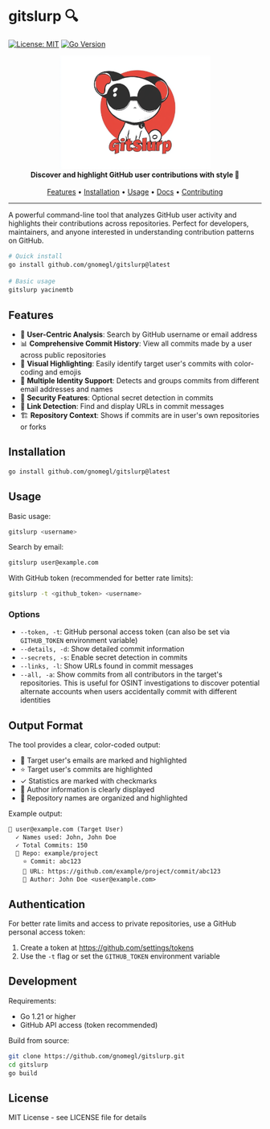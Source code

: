 # gitslurp 🔍

[![License: MIT](https://img.shields.io/badge/License-MIT-yellow.svg)](https://opensource.org/licenses/MIT)
[![Go Version](https://img.shields.io/github/go-mod/go-version/gnomegl/gitslurp)](https://golang.org/doc/devel/release.html)

<div align="center">
  <img src="docs/assets/logo.png" alt="gitslurp logo" width="300">
  <br>
  <strong>Discover and highlight GitHub user contributions with style 🎨</strong>
  <br><br>
  <a href="#features">Features</a> •
  <a href="#installation">Installation</a> •
  <a href="#usage">Usage</a> •
  <a href="#documentation">Docs</a> •
  <a href="#contributing">Contributing</a>
</div>

---

A powerful command-line tool that analyzes GitHub user activity and highlights their contributions across repositories. Perfect for developers, maintainers, and anyone interested in understanding contribution patterns on GitHub.

```bash
# Quick install
go install github.com/gnomegl/gitslurp@latest

# Basic usage
gitslurp yacinemtb
```

## Features

- 🎯 **User-Centric Analysis**: Search by GitHub username or email address
- 📊 **Comprehensive Commit History**: View all commits made by a user across public repositories
- 🎨 **Visual Highlighting**: Easily identify target user's commits with color-coding and emojis
- 🔄 **Multiple Identity Support**: Detects and groups commits from different email addresses and names
- 🔐 **Security Features**: Optional secret detection in commits
- 🔗 **Link Detection**: Find and display URLs in commit messages
- 🏗️ **Repository Context**: Shows if commits are in user's own repositories or forks

## Installation

```bash
go install github.com/gnomegl/gitslurp@latest
```

## Usage

Basic usage:
```bash
gitslurp <username>
```

Search by email:
```bash
gitslurp user@example.com
```

With GitHub token (recommended for better rate limits):
```bash
gitslurp -t <github_token> <username>
```

### Options

- `--token, -t`: GitHub personal access token (can also be set via `GITHUB_TOKEN` environment variable)
- `--details, -d`: Show detailed commit information
- `--secrets, -s`: Enable secret detection in commits
- `--links, -l`: Show URLs found in commit messages
- `--all, -a`: Show commits from all contributors in the target's repositories. This is useful for OSINT investigations to discover potential alternate accounts when users accidentally commit with different identities

## Output Format

The tool provides a clear, color-coded output:
- 📍 Target user's emails are marked and highlighted
- ⭐ Target user's commits are highlighted
- ✓ Statistics are marked with checkmarks
- 👤 Author information is clearly displayed
- 📂 Repository names are organized and highlighted

Example output:
```
📍 user@example.com (Target User)
  ✓ Names used: John, John Doe
  ✓ Total Commits: 150
  📂 Repo: example/project
    ⭐ Commit: abc123
    🔗 URL: https://github.com/example/project/commit/abc123
    👤 Author: John Doe <user@example.com>
```

## Authentication

For better rate limits and access to private repositories, use a GitHub personal access token:

1. Create a token at https://github.com/settings/tokens
2. Use the `-t` flag or set the `GITHUB_TOKEN` environment variable

## Development

Requirements:
- Go 1.21 or higher
- GitHub API access (token recommended)

Build from source:
```bash
git clone https://github.com/gnomegl/gitslurp.git
cd gitslurp
go build
```

## License

MIT License - see LICENSE file for details
